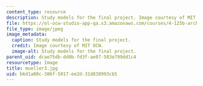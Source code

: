 ```yaml
---
content_type: resource
description: Study models for the final project. Image courtesy of MIT OCW.
file: https://ol-ocw-studio-app-qa.s3.amazonaws.com/courses/4-125b-architecture-studio-building-in-landscapes-fall-2005/b6d1a80c386f5017ee2d31d838993cb5_mueller3.jpg
file_type: image/jpeg
image_metadata:
  caption: Study models for the final project.
  credit: Image courtesy of MIT OCW.
  image-alt: Study models for the final project.
parent_uid: dcae75db-dd0b-fd3f-ae07-583e799dd1c4
resourcetype: Image
title: mueller3.jpg
uid: b6d1a80c-386f-5017-ee2d-31d838993cb5
---
```

